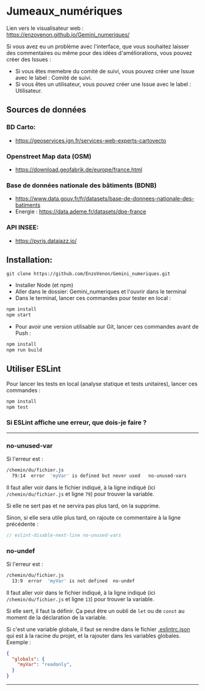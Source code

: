 # Jumeaux_numériques

Lien vers le visualisateur web : https://enzovenon.github.io/Gemini_numeriques/

Si vous avez eu un problème avec l'interface, que vous souhaitez laisser des commentaires ou même pour des idées d'améliorations, vous pouvez créer des Issues :
- Si vous êtes memebre du comité de suivi, vous pouvez créer une Issue avec le label : Comité de suivi.
- Si vous êtes un utilisateur, vous pouvez créer une Issue avec le label : Utilisateur.

## Sources de données
### BD Carto:
 - https://geoservices.ign.fr/services-web-experts-cartovecto

### Openstreet Map data (OSM)
 - https://download.geofabrik.de/europe/france.html
 
### Base de données nationale des bâtiments (BDNB)
 - https://www.data.gouv.fr/fr/datasets/base-de-donnees-nationale-des-batiments
 - Energie : https://data.ademe.fr/datasets/dpe-france

### API INSEE: 
  - https://pyris.datajazz.io/

## Installation:    
```
git clone https://github.com/EnzoVenon/Gemini_numeriques.git
```
- Installer Node (et npm)
- Aller dans le dossier:  Gemini_numeriques et l'ouvrir dans le terminal 
- Dans le terminal, lancer ces commandes pour tester en local : 

```bash
npm install
npm start
```
- Pour avoir une version utilisable sur Git, lancer ces commandes avant de Push : 
```bash
npm install
npm run build
```

## Utiliser ESLint

Pour lancer les tests en local (analyse statique et tests unitaires), lancer ces commandes : 
```bash
npm install
npm test
```

### Si ESLint affiche une erreur, que dois-je faire ?
---

### no-unused-var
Si l'erreur est :
```bash
/chemin/du/fichier.js
  79:14  error  'myVar' is defined but never used   no-unused-vars
```
Il faut aller voir dans le fichier indiqué, à la ligne indiqué (ici ```/chemin/du/fichier.js``` et ligne ```79```) pour trouver la variable.

Si elle ne sert pas et ne servira pas plus tard, on la supprime.

Sinon, si elle sera utile plus tard, on rajoute ce commentaire à la ligne précédente :
```js
// eslint-disable-next-line no-unused-vars
```

### no-undef
Si l'erreur est :
```bash
/chemin/du/fichier.js
  13:9  error  'myVar' is not defined  no-undef
```
Il faut aller voir dans le fichier indiqué, à la ligne indiqué (ici ```/chemin/du/fichier.js``` et ligne ```13```) pour trouver la variable.

Si elle sert, il faut la définir. Ça peut être un oubli de ```let``` ou de ```const``` au moment de la déclaration de la variable.

Si c'est une variable globale, il faut se rendre dans le fichier [.eslintrc.json](/.eslintrc.json) qui est à la racine du projet, et la rajouter dans les variables globales.
Exemple :
```json
{
  "globals": {
    "myVar": "readonly",
  }
}
```
---
